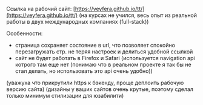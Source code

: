 
Ссылка на рабочий сайт: [https://veyfera.github.io/tt/](https://veyfera.github.io/tt/)
(на курсах не учился, весь опыт из реальной работы в двух международных компаниях (full-stack))

Особенности:
+ страница сохраняет состояние в url, что позволяет спокойно перезагружать стр. не теряя настроек и делиться удобной ссылкой
+ сайт не будет работать в Firefox и Safari (используется navigation api котрого там еще нет (понимаю что в реальном проекте я так бы не стал делать, но использовать это api очень удобно))

(уважуха что прикрутили https к бэкенду, проще деплоить рабочую версию сайта)
(дизайны у ваших сайтов очень крутые, поэтому сделал только минимум стилизации для юзабилити)
